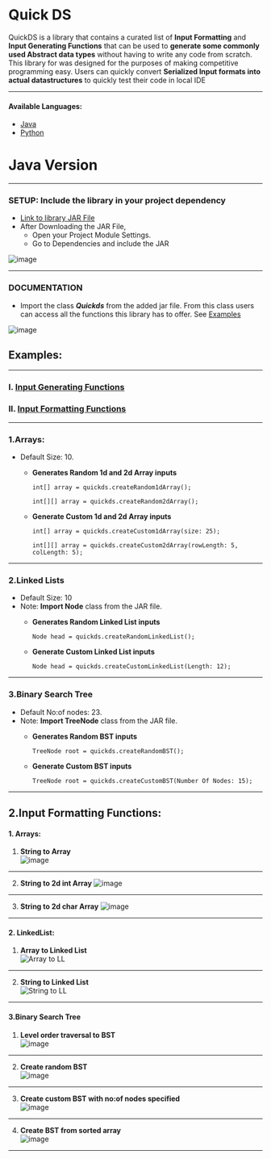 # Quick DS

QuickDS is a library that contains a curated list of **Input Formatting** and **Input Generating Functions** that can be
used to **generate some commonly used Abstract data types** without having to write any code from scratch. This library
for was designed for the purposes of making competitive programming easy. Users can quickly convert **Serialized Input
formats into actual datastructures** to quickly test their code in local IDE

---

#### Available Languages:

* [Java](#Java-Version)
* [Python](#PYTHON)

# Java Version

---

### SETUP: Include the library in your project dependency

- [Link to library JAR File]()
- After Downloading the JAR File,
  - Open your Project Module Settings.
  - Go to Dependencies and include the JAR

![image](https://github.com/varnaa/QuickDS/blob/varnaa/java/screenshots/ss1.png)

---

### DOCUMENTATION

* Import the class ***Quickds*** from the added jar file. From this class users can access all the functions this
  library has to offer. See [Examples](###Examples:)

![image](https://github.com/varnaa/QuickDS/blob/varnaa/java/screenshots/ss2.png)

## Examples:

---

### I. [Input Generating Functions](#1arrays)

### II. [Input Formatting Functions](#2input-formatting-functions)

----------------------------------------------------

### 1.Arrays:

- Default Size: 10.
  - **Generates Random 1d and 2d Array inputs**

    `int[] array = quickds.createRandom1dArray();`

    `int[][] array = quickds.createRandom2dArray();`

  - **Generate Custom 1d and 2d Array inputs**

    `int[] array = quickds.createCustom1dArray(size: 25);`

    `int[][] array = quickds.createCustom2dArray(rowLength: 5, colLength: 5);`

---

### 2.Linked Lists

- Default Size: 10
- Note: **Import Node** class from the JAR file.
  - **Generates Random Linked List inputs**

    `Node head = quickds.createRandomLinkedList();`

  - **Generate Custom Linked List inputs**

    `Node head = quickds.createCustomLinkedList(Length: 12);`

---

### 3.Binary Search Tree

- Default No:of nodes: 23.
- Note: **Import TreeNode** class from the JAR file.
  - **Generates Random BST inputs**

    `TreeNode root = quickds.createRandomBST();`

  - **Generate Custom BST inputs**

    `TreeNode root = quickds.createCustomBST(Number Of Nodes: 15);`

---
    
## 2.Input Formatting Functions:

#### 1. Arrays: 
1. **String to Array** </br>
![image](https://github.com/varnaa/QuickDS/blob/varnaa/java/screenshots/array1d.png)

---

2. **String to 2d int Array**
![image](https://github.com/varnaa/QuickDS/blob/varnaa/java/screenshots/2dInt.png)

---

3. **String to 2d char Array**
![image](https://github.com/varnaa/QuickDS/blob/varnaa/java/screenshots/2dCharArray.png)

---

#### 2. LinkedList:
1. **Array to Linked List** </br> 
![Array to LL](https://github.com/varnaa/QuickDS/blob/varnaa/java/screenshots/arrayLL.png)

---

2. **String to Linked List** </br>
![String to LL](https://github.com/varnaa/QuickDS/blob/varnaa/java/screenshots/StringLL.png)

---

#### 3.Binary Search Tree

1. **Level order traversal to BST** </br>
![image](https://github.com/varnaa/QuickDS/blob/varnaa/java/screenshots/bstformatString.png)

---
2. **Create random BST** </br>
![image](https://github.com/varnaa/QuickDS/blob/varnaa/java/screenshots/createRandomBST.png)

---

3. **Create custom BST with no:of nodes specified**</br>
![image](https://github.com/varnaa/QuickDS/blob/varnaa/java/screenshots/createCustomBST.png)

---

4. **Create BST from sorted array**</br>
![image](https://github.com/varnaa/QuickDS/blob/varnaa/java/screenshots/bstToSortedArray.png)

---





      

